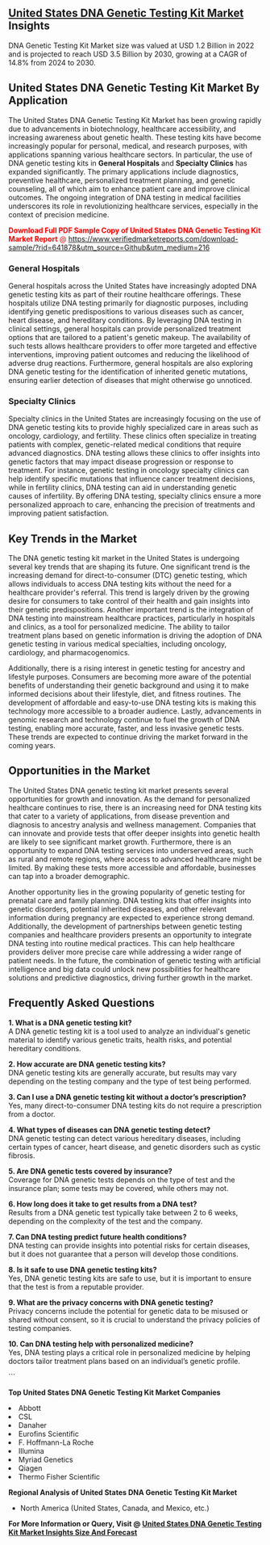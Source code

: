 <h2><a href="https://www.verifiedmarketreports.com/download-sample/?rid=641878&amp;utm_source=Github&amp;utm_medium=216" target="_blank">United States DNA Genetic Testing Kit Market</a> Insights</h2><p>DNA Genetic Testing Kit Market size was valued at USD 1.2 Billion in 2022 and is projected to reach USD 3.5 Billion by 2030, growing at a CAGR of 14.8% from 2024 to 2030.</p><p><h2>United States DNA Genetic Testing Kit Market By Application</h2><p>The United States DNA Genetic Testing Kit Market has been growing rapidly due to advancements in biotechnology, healthcare accessibility, and increasing awareness about genetic health. These testing kits have become increasingly popular for personal, medical, and research purposes, with applications spanning various healthcare sectors. In particular, the use of DNA genetic testing kits in <strong>General Hospitals</strong> and <strong>Specialty Clinics</strong> has expanded significantly. The primary applications include diagnostics, preventive healthcare, personalized treatment planning, and genetic counseling, all of which aim to enhance patient care and improve clinical outcomes. The ongoing integration of DNA testing in medical facilities underscores its role in revolutionizing healthcare services, especially in the context of precision medicine. <p><span class=""><span style="color: #ff0000;"><strong>Download Full PDF Sample Copy of United States DNA Genetic Testing Kit Market Report</strong> @ </span><a href="https://www.verifiedmarketreports.com/download-sample/?rid=641878&amp;utm_source=Github&amp;utm_medium=216" target="_blank">https://www.verifiedmarketreports.com/download-sample/?rid=641878&amp;utm_source=Github&amp;utm_medium=216</a></span></p></p><h3>General Hospitals</h3><p>General hospitals across the United States have increasingly adopted DNA genetic testing kits as part of their routine healthcare offerings. These hospitals utilize DNA testing primarily for diagnostic purposes, including identifying genetic predispositions to various diseases such as cancer, heart disease, and hereditary conditions. By leveraging DNA testing in clinical settings, general hospitals can provide personalized treatment options that are tailored to a patient's genetic makeup. The availability of such tests allows healthcare providers to offer more targeted and effective interventions, improving patient outcomes and reducing the likelihood of adverse drug reactions. Furthermore, general hospitals are also exploring DNA genetic testing for the identification of inherited genetic mutations, ensuring earlier detection of diseases that might otherwise go unnoticed.</p><h3>Specialty Clinics</h3><p>Specialty clinics in the United States are increasingly focusing on the use of DNA genetic testing kits to provide highly specialized care in areas such as oncology, cardiology, and fertility. These clinics often specialize in treating patients with complex, genetic-related medical conditions that require advanced diagnostics. DNA testing allows these clinics to offer insights into genetic factors that may impact disease progression or response to treatment. For instance, genetic testing in oncology specialty clinics can help identify specific mutations that influence cancer treatment decisions, while in fertility clinics, DNA testing can aid in understanding genetic causes of infertility. By offering DNA testing, specialty clinics ensure a more personalized approach to care, enhancing the precision of treatments and improving patient satisfaction.</p><h2>Key Trends in the Market</h2><p>The DNA genetic testing kit market in the United States is undergoing several key trends that are shaping its future. One significant trend is the increasing demand for direct-to-consumer (DTC) genetic testing, which allows individuals to access DNA testing kits without the need for a healthcare provider's referral. This trend is largely driven by the growing desire for consumers to take control of their health and gain insights into their genetic predispositions. Another important trend is the integration of DNA testing into mainstream healthcare practices, particularly in hospitals and clinics, as a tool for personalized medicine. The ability to tailor treatment plans based on genetic information is driving the adoption of DNA genetic testing in various medical specialties, including oncology, cardiology, and pharmacogenomics.</p><p>Additionally, there is a rising interest in genetic testing for ancestry and lifestyle purposes. Consumers are becoming more aware of the potential benefits of understanding their genetic background and using it to make informed decisions about their lifestyle, diet, and fitness routines. The development of affordable and easy-to-use DNA testing kits is making this technology more accessible to a broader audience. Lastly, advancements in genomic research and technology continue to fuel the growth of DNA testing, enabling more accurate, faster, and less invasive genetic tests. These trends are expected to continue driving the market forward in the coming years.</p><h2>Opportunities in the Market</h2><p>The United States DNA genetic testing kit market presents several opportunities for growth and innovation. As the demand for personalized healthcare continues to rise, there is an increasing need for DNA testing kits that cater to a variety of applications, from disease prevention and diagnosis to ancestry analysis and wellness management. Companies that can innovate and provide tests that offer deeper insights into genetic health are likely to see significant market growth. Furthermore, there is an opportunity to expand DNA testing services into underserved areas, such as rural and remote regions, where access to advanced healthcare might be limited. By making these tests more accessible and affordable, businesses can tap into a broader demographic.</p><p>Another opportunity lies in the growing popularity of genetic testing for prenatal care and family planning. DNA testing kits that offer insights into genetic disorders, potential inherited diseases, and other relevant information during pregnancy are expected to experience strong demand. Additionally, the development of partnerships between genetic testing companies and healthcare providers presents an opportunity to integrate DNA testing into routine medical practices. This can help healthcare providers deliver more precise care while addressing a wider range of patient needs. In the future, the combination of genetic testing with artificial intelligence and big data could unlock new possibilities for healthcare solutions and predictive diagnostics, driving further growth in the market.</p><h2>Frequently Asked Questions</h2><p><strong>1. What is a DNA genetic testing kit?</strong><br>A DNA genetic testing kit is a tool used to analyze an individual's genetic material to identify various genetic traits, health risks, and potential hereditary conditions.</p><p><strong>2. How accurate are DNA genetic testing kits?</strong><br>DNA genetic testing kits are generally accurate, but results may vary depending on the testing company and the type of test being performed.</p><p><strong>3. Can I use a DNA genetic testing kit without a doctor’s prescription?</strong><br>Yes, many direct-to-consumer DNA testing kits do not require a prescription from a doctor.</p><p><strong>4. What types of diseases can DNA genetic testing detect?</strong><br>DNA genetic testing can detect various hereditary diseases, including certain types of cancer, heart disease, and genetic disorders such as cystic fibrosis.</p><p><strong>5. Are DNA genetic tests covered by insurance?</strong><br>Coverage for DNA genetic tests depends on the type of test and the insurance plan; some tests may be covered, while others may not.</p><p><strong>6. How long does it take to get results from a DNA test?</strong><br>Results from a DNA genetic test typically take between 2 to 6 weeks, depending on the complexity of the test and the company.</p><p><strong>7. Can DNA testing predict future health conditions?</strong><br>DNA testing can provide insights into potential risks for certain diseases, but it does not guarantee that a person will develop those conditions.</p><p><strong>8. Is it safe to use DNA genetic testing kits?</strong><br>Yes, DNA genetic testing kits are safe to use, but it is important to ensure that the test is from a reputable provider.</p><p><strong>9. What are the privacy concerns with DNA genetic testing?</strong><br>Privacy concerns include the potential for genetic data to be misused or shared without consent, so it is crucial to understand the privacy policies of testing companies.</p><p><strong>10. Can DNA testing help with personalized medicine?</strong><br>Yes, DNA testing plays a critical role in personalized medicine by helping doctors tailor treatment plans based on an individual’s genetic profile.</p>```</p><p><strong>Top United States DNA Genetic Testing Kit Market Companies</strong></p><div data-test-id=""><p><li>Abbott</li><li> CSL</li><li> Danaher</li><li> Eurofins Scientific</li><li> F. Hoffmann-La Roche</li><li> Illumina</li><li> Myriad Genetics</li><li> Qiagen</li><li> Thermo Fisher Scientific</li></p><div><strong>Regional Analysis of&nbsp;United States DNA Genetic Testing Kit Market</strong></div><ul><li dir="ltr"><p dir="ltr">North America&nbsp;(United States, Canada, and Mexico, etc.)</p></li></ul><p><strong>For More Information or Query, Visit @&nbsp;</strong><strong><a href="https://www.verifiedmarketreports.com/product/dna-genetic-testing-kit-market/?utm_source=Github&amp;utm_medium=216" target="_blank">United States DNA Genetic Testing Kit Market Insights Size And Forecast</a></strong></p></div>
